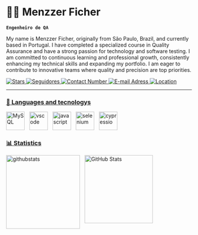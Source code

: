 # 👨‍💻 Menzzer Ficher

**`Engenheiro de QA`**

My name is Menzzer Ficher, originally from São Paulo, Brazil, and currently based in Portugal. I have completed a specialized course in Quality Assurance and have a strong passion for technology and software testing. I am committed to continuous learning and professional growth, consistently enhancing my technical skills and expanding my portfolio. I am eager to contribute to innovative teams where quality and precision are top priorities.

 <a href="https://github.com/MenzzerFicher?tab=repositories&sort=stargazers">
        <img 
            alt="Stars" 
            title="Total stars of GitHub" 
            src="https://custom-icon-badges.demolab.com/github/stars/MenzzerFicher?color=55960c&style=for-the-badge&labelColor=488207&logo=star&label=Stars"
        />
    </a>
     <a href="https://github.com/MenzzerFicher?tab=followers">
        <img 
            alt="Seguidores" 
            title="Me siga no GitHub" 
            src="https://custom-icon-badges.demolab.com/github/followers/MenzzerFicher?color=236ad3&labelColor=1155ba&style=for-the-badge&logo=github&label=Seguidores&logoColor=white"
        />
    </a>
    <a href="https://github.com/MenzzerFicher?tab=repositories&sort=stargazers">
        <img 
            alt="Contact Number" 
            src="[https://custom-icon-badges.demolab.com/badge/+351--962--464--436-orange?style=for-the-badge&logo=phone&logoColor=white](https://camo.githubusercontent.com/eadc21cda09422795fa0cab6b482d8a3817e73d62fe42cd09604d9ec904e26c0/68747470733a2f2f637573746f6d2d69636f6e2d6261646765732e64656d6f6c61622e636f6d2f62616467652f2d3132332d2d3435362d2d373839302d6f72616e67653f7374796c653d666f722d7468652d6261646765266c6f676f3d70686f6e65266c6f676f436f6c6f723d7768697465)
            "
        />
        </a>
        <a href="https://github.com/MenzzerFicher?tab=repositories&sort=stargazers">
        <img 
            alt="E-mail Adress" 
            src="https://custom-icon-badges.demolab.com/badge/-menzzerficher@gmail.com-red?style=for-the-badge&logo=mention&logoColor=white
            "
        />
        </a>
        <a href="https://github.com/MenzzerFicher?tab=repositories&sort=stargazers">
        <img 
            alt="Location" 
            src="https://custom-icon-badges.demolab.com/badge/Braga-PT-purple?style=for-the-badge&logo=location&logoColor=white
            "
        />
</p>

---

### 🤖 Languages and tecnologys


<img
    align="left" 
    alt="MySQL" 
    title="MySQL"
    width="50px" 
    style="padding-right: 10px;" 
    src="https://cdn.jsdelivr.net/gh/devicons/devicon@latest/icons/mysql/mysql-original.svg" 
/>
        
<img 
    align="left" 
    alt="vscode" 
    title="vscode"
    width="50px" 
    style="padding-right: 10px;"
    src="https://cdn.jsdelivr.net/gh/devicons/devicon@latest/icons/vscode/vscode-original.svg" 
/>


<img 
    align="left" 
    alt="javascript" 
    title="javascript"
    width="50px" 
    style="padding-right: 10px;"
    src="https://cdn.jsdelivr.net/gh/devicons/devicon@latest/icons/javascript/javascript-original.svg" 
/>


<img 
    align="left" 
    alt="selenium" 
    title="selenium"
    width="50px" 
    style="padding-right: 10px;"
    src="https://cdn.jsdelivr.net/gh/devicons/devicon@latest/icons/selenium/selenium-original.svg" 
/>


<img 
    align="left" 
    alt="cypressio" 
    title="cypressyo"
    width="50px" 
    style="padding-right: 10px;"
    src="https://cdn.jsdelivr.net/gh/devicons/devicon@latest/icons/cypressio/cypressio-original.svg" 
/>

<br/>
<br/>
<br/>

### 📊 Statistics

<img 
    align="left" 
    alt="githubstats" 
    height="200" 
    style="padding-right: 10px;"
    src="https://github-readme-stats.vercel.app/api?username=MenzzerFicher&show_icons=true&theme=dark"
/>

<img 
      align="left" 
      alt="GitHub Stats" 
      height="185" 
      src="https://github-readme-stats.vercel.app/api/top-langs/?username=MenzzerFicher&theme=dark&layout=compact&custom_title=Technologies&langs_count=9" 
  />

